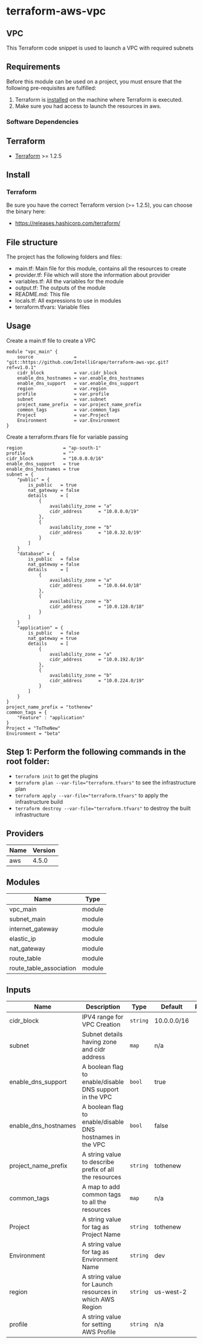 # terraform-aws-vpc

## VPC

This Terraform code snippet is used to launch a VPC with required subnets

## Requirements

Before this module can be used on a project, you must ensure that the following pre-requisites are fulfilled:

1. Terraform is [installed](#software-dependencies) on the machine where Terraform is executed.
2. Make sure you had access to launch the resources in aws.


### Software Dependencies
## Terraform
- [Terraform](https://www.terraform.io/downloads.html) >= 1.2.5


## Install

### Terraform
Be sure you have the correct Terraform version (>= 1.2.5), you can choose the binary here:
- https://releases.hashicorp.com/terraform/

## File structure
The project has the following folders and files:

- main.tf: Main file for this module, contains all the resources to create
- provider.tf: File which will store the information about provider
- variables.tf: All the variables for the module
- output.tf: The outputs of the module
- README.md: This file
- locals.tf: All expressions to use in modules
- terraform.tfvars: Variable files
 
## Usage

Create a main.tf file to create a VPC
```
module "vpc_main" {
    source               = "git::https://github.com/IntelliGrape/terraform-aws-vpc.git?ref=v1.0.1"
    cidr_block           = var.cidr_block
    enable_dns_hostnames = var.enable_dns_hostnames
    enable_dns_support   = var.enable_dns_support
    region               = var.region
    profile              = var.profile
    subnet               = var.subnet
    project_name_prefix  = var.project_name_prefix
    common_tags          = var.common_tags
    Project              = var.Project
    Environment          = var.Environment
}
```
Create a terraform.tfvars file for variable passing
```
region               = "ap-south-1"
profile              = ""
cidr_block           = "10.0.0.0/16"
enable_dns_support   = true
enable_dns_hostnames = true
subnet = {
    "public" = {
        is_public   = true
        nat_gateway = false
        details     = [
            {
                availability_zone = "a"
                cidr_address      = "10.0.0.0/19"
            },
            {
                availability_zone = "b"
                cidr_address      = "10.0.32.0/19"
            }
        ]
    }
    "database" = {
        is_public   = false
        nat_gateway = false
        details     = [
            {
                availability_zone = "a"
                cidr_address      = "10.0.64.0/18"
            },
            {
                availability_zone = "b"
                cidr_address      = "10.0.128.0/18"
            }
        ]
    }
    "application" = {
        is_public   = false
        nat_gateway = true
        details     = [
            {
                availability_zone = "a"
                cidr_address      = "10.0.192.0/19"
            },
            {
                availability_zone = "b"
                cidr_address      = "10.0.224.0/19"
            }
        ]
    }
}
project_name_prefix = "tothenew"
common_tags = {
    "Feature" : "application"
}
Project = "ToTheNew"
Environment = "beta"
```

## Step 1: Perform the following commands in the root folder:

- `terraform init` to get the plugins
- `terraform plan --var-file="terraform.tfvars"` to see the infrastructure plan
- `terraform apply --var-file="terraform.tfvars"` to apply the infrastructure build
- `terraform destroy --var-file="terraform.tfvars"` to destroy the built infrastructure

## Providers
| Name | Version |
|------|---------|
| aws  | 4.5.0 |

## Modules

| Name | Type |
|------|------|
| vpc_main  | module |
| subnet_main | module |
| internet_gateway | module |
| elastic_ip | module |
| nat_gateway | module |
| route_table | module |
| route_table_association | module |

## Inputs

| Name                 | Description                                               | Type | Default     | Required |
|----------------------|-----------------------------------------------------------|------|-------------|:--------:|
| cidr_block           | IPV4 range for VPC Creation                               | `string` | 10.0.0.0/16 |   yes    |
| subnet               | Subnet details having zone and cidr address               | `map` | n/a         |   yes    |
| enable_dns_support   | A boolean flag to enable/disable DNS support in the VPC   | `bool` | true        |    no    |
| enable_dns_hostnames | A boolean flag to enable/disable DNS hostnames in the VPC | `bool` | false       |    no    |
| project_name_prefix  | A string value to describe prefix of all the resources    | `string` | tothenew    |    no    |
| common_tags          | A map to add common tags to all the resources             | `map` | n/a         |    no    |
| Project              | A string value for tag as Project Name                    | `string` | tothenew    |    no    |
| Environment          | A string value for tag as Environment Name                                                          | `string` | dev         |    no    |
| region               | A string value for Launch resources in which AWS Region                                                          | `string` | us-west-2   |    no    |
| profile              | A string value for setting AWS Profile                                                          | `string` | n/a         |    no    |
